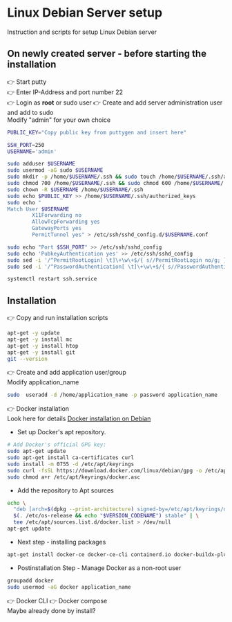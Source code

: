 # **Linux Debian Server setup**
Instruction and scripts for setup Linux Debian server 
## On newly created server - before starting the installation 
👉 Start putty<br>
👉 Enter IP-Address and port number 22<br>
👉 Login as **root** or sudo user
👉 Create and add server administration user and add to sudo<br>
Modify "admin" for your own choice 
```sh
PUBLIC_KEY="Copy public key from puttygen and insert here"
```
```sh
SSH_PORT=250
USERNAME='admin'
```

```sh
sudo adduser $USERNAME
sudo usermod -aG sudo $USERNAME
sudo mkdir -p /home/$USERNAME/.ssh && sudo touch /home/$USERNAME/.ssh/authorized_keys
sudo chmod 700 /home/$USERNAME/.ssh && sudo chmod 600 /home/$USERNAME/.ssh/authorized_keys
sudo chown -R $USERNAME /home/$USERNAME/.ssh
sudo echo $PUBLIC_KEY >> /home/$USERNAME/.ssh/authorized_keys
sudo echo "
Match User $USERNAME
        X11Forwarding no
        AllowTcpForwarding yes
        GatewayPorts yes
        PermitTunnel yes" > /etc/ssh/sshd_config.d/$USERNAME.conf

```
```sh
sudo echo "Port $SSH_PORT" >> /etc/ssh/sshd_config
sudo echo 'PubkeyAuthentication yes' >> /etc/ssh/sshd_config
sudo sed -i '/^PermitRootLogin[ \t]\+\w\+$/{ s//PermitRootLogin no/g; }' /etc/ssh/sshd_config
sudo sed -i '/^PasswordAuthentication[ \t]\+\w\+$/{ s//PasswordAuthentication no/g; }' /etc/ssh/sshd_config
```

```sh
systemctl restart ssh.service
```

## Installation
👉 Copy and run installation scripts
```sh
apt-get -y update
apt-get -y install mc
apt-get -y install htop
apt-get -y install git
git --version
```

👉 Create and add application user/group<br>
Modify application_name
```sh
sudo  useradd -d /home/application_name -p password application_name
```
👉 Docker installation<br>
Look here for details 
[Docker installation on Debian](https://docs.docker.com/engine/install/debian/)<br>
- Set up Docker's apt repository.
```sh
# Add Docker's official GPG key:
sudo apt-get update
sudo apt-get install ca-certificates curl
sudo install -m 0755 -d /etc/apt/keyrings
sudo curl -fsSL https://download.docker.com/linux/debian/gpg -o /etc/apt/keyrings/docker.asc
sudo chmod a+r /etc/apt/keyrings/docker.asc
```
- Add the repository to Apt sources 

```sh
echo \
  "deb [arch=$(dpkg --print-architecture) signed-by=/etc/apt/keyrings/docker.asc] https://download.docker.com/linux/debian \
  $(. /etc/os-release && echo "$VERSION_CODENAME") stable" | \
  tee /etc/apt/sources.list.d/docker.list > /dev/null
apt-get update
```
- Next step - installing packages
```sh
apt-get install docker-ce docker-ce-cli containerd.io docker-buildx-plugin docker-compose-plugin```
```
- Postinstallation Step - Manage Docker as a non-root user
```sh
groupadd docker
sudo usermod -aG docker application_name
```

👉 Docker CLI 👉 Docker compose<br>
Maybe already done by install?
